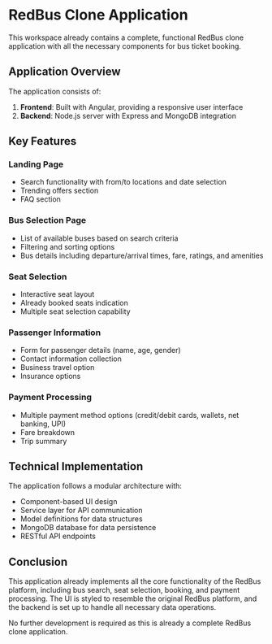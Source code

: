 # RedBus Clone Application

This workspace already contains a complete, functional RedBus clone application with all the necessary components for bus ticket booking.

## Application Overview

The application consists of:

1. **Frontend**: Built with Angular, providing a responsive user interface
2. **Backend**: Node.js server with Express and MongoDB integration

## Key Features

### Landing Page
- Search functionality with from/to locations and date selection
- Trending offers section
- FAQ section

### Bus Selection Page
- List of available buses based on search criteria
- Filtering and sorting options
- Bus details including departure/arrival times, fare, ratings, and amenities

### Seat Selection
- Interactive seat layout
- Already booked seats indication
- Multiple seat selection capability

### Passenger Information
- Form for passenger details (name, age, gender)
- Contact information collection
- Business travel option
- Insurance options

### Payment Processing
- Multiple payment method options (credit/debit cards, wallets, net banking, UPI)
- Fare breakdown
- Trip summary

## Technical Implementation

The application follows a modular architecture with:

- Component-based UI design
- Service layer for API communication
- Model definitions for data structures
- MongoDB database for data persistence
- RESTful API endpoints

## Conclusion

This application already implements all the core functionality of the RedBus platform, including bus search, seat selection, booking, and payment processing. The UI is styled to resemble the original RedBus platform, and the backend is set up to handle all necessary data operations.

No further development is required as this is already a complete RedBus clone application.